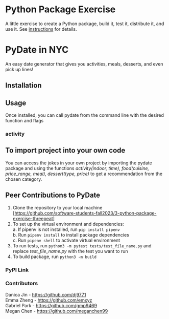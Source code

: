 # Python Package Exercise

A little exercise to create a Python package, build it, test it, distribute it, and use it. See [instructions](./instructions.md) for details.

# PyDate in NYC
An easy date generator that gives you activities, meals, desserts, and even pick up lines!

## Installation

## Usage
Once installed, you can call pydate from the command line with the desired function and flags

### activity



## To import project into your own code
You can  access the jokes in your own project by importing the pydate package and using the functions _activity(indoor, time)_, _food(cuisine, price_range, meal)_, _dessert(type, price)_ to get a recommendation from the chosen category. 


## Peer Contributions to PyDate
1. Clone the repository to your local machine [https://github.com/software-students-fall2023/3-python-package-exercise-threepeat]
2. To set up the virtual environment and dependencies:    
  a. If pipenv is not installed, run ```pip install pipenv```           
  b. Run ```pipenv install``` to install package dependencies        
  c. Run ```pipenv shell``` to activate virtual environment
3. To run tests, run ```python3 -m pytest tests/test_file_name.py``` and replace _test_file_name.py_ with the test you want to run     
4. To build package, run ```python3 -m build```


### PyPI Link




### Contributors
Danica Jin - https://github.com/dj9771    
Emma Zheng - https://github.com/emxyz   
Gabriel Park - https://github.com/gmp9469    
Megan Chen - https://github.com/meganchen99
